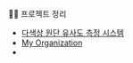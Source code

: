 👨‍💻 프로젝트 정리
- [다색상 원단 유사도 측정 시스템](https://github.com/inu-ese-capstone-design-team-YSN)
- [My Organization](https://github.com/my-organization)
- 
